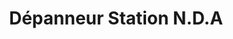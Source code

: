 ---
title: "Dépanneur Station N.D.A"
url: /chateauguay/depanneur-station-n-d-a/
shop: convenience
---